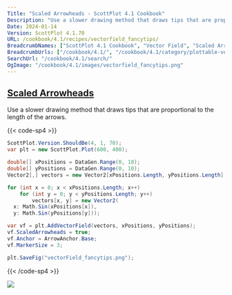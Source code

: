 ```yaml
---
Title: "Scaled Arrowheads - ScottPlot 4.1 Cookbook"
Description: "Use a slower drawing method that draws tips that are proportional to the length of the arrows."
Date: 2024-01-14
Version: ScottPlot 4.1.70
URL: /cookbook/4.1/recipes/vectorfield_fancytips/
BreadcrumbNames: ["ScottPlot 4.1 Cookbook", "Vector Field", "Scaled Arrowheads"]
BreadcrumbUrls: ["/cookbook/4.1/", "/cookbook/4.1/category/plottable-vector-field", "/cookbook/4.1/recipes/vectorfield_fancytips/"]
SearchUrl: "/cookbook/4.1/search/"
OgImage: "/cookbook/4.1/images/vectorfield_fancytips.png"
---
```


<h2><a id='scaled-arrowheads' href='/cookbook/4.1/recipes/vectorfield_fancytips/'>Scaled Arrowheads</a></h2>

Use a slower drawing method that draws tips that are proportional to the length of the arrows.

{{< code-sp4 >}}

```cs
ScottPlot.Version.ShouldBe(4, 1, 70);
var plt = new ScottPlot.Plot(600, 400);

double[] xPositions = DataGen.Range(0, 10);
double[] yPositions = DataGen.Range(0, 10);
Vector2[,] vectors = new Vector2[xPositions.Length, yPositions.Length];

for (int x = 0; x < xPositions.Length; x++)
    for (int y = 0; y < yPositions.Length; y++)
        vectors[x, y] = new Vector2(
  x: Math.Sin(xPositions[x]),
  y: Math.Sin(yPositions[y]));

var vf = plt.AddVectorField(vectors, xPositions, yPositions);
vf.ScaledArrowheads = true;
vf.Anchor = ArrowAnchor.Base;
vf.MarkerSize = 3;

plt.SaveFig("vectorField_fancytips.png");
```

{{< /code-sp4 >}}

<img src='../../images/vectorfield_fancytips.png' class='d-block mx-auto my-5' />


